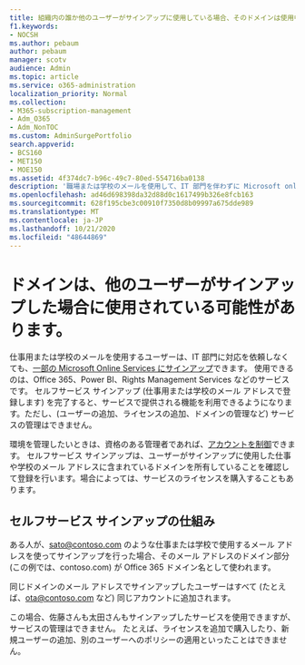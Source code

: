 ```yaml
---
title: 組織内の誰か他のユーザーがサインアップに使用している場合、そのドメインは使用中の可能性がある
f1.keywords:
- NOCSH
ms.author: pebaum
author: pebaum
manager: scotv
audience: Admin
ms.topic: article
ms.service: o365-administration
localization_priority: Normal
ms.collection:
- M365-subscription-management
- Adm_O365
- Adm_NonTOC
ms.custom: AdminSurgePortfolio
search.appverid:
- BCS160
- MET150
- MOE150
ms.assetid: 4f374dc7-b96c-49c7-80ed-554716ba0138
description: '職場または学校のメールを使用して、IT 部門を伴わずに Microsoft online services にサインアップする方法について説明します。 '
ms.openlocfilehash: ad46d698398da32d88d0c1617499b326e8fcb163
ms.sourcegitcommit: 628f195cbe3c00910f7350d8b09997a675dde989
ms.translationtype: MT
ms.contentlocale: ja-JP
ms.lasthandoff: 10/21/2020
ms.locfileid: "48644869"
---
```

# <a name="your-domain-may-be-in-use-if-someone-else-signed-up-with-it"></a>ドメインは、他のユーザーがサインアップした場合に使用されている可能性があります。

仕事用または学校のメールを使用するユーザーは、IT 部門に対応を依頼しなくても、[一部の Microsoft Online Services にサインアップ](self-service-sign-up.md)できます。 使用できるのは、Office 365、Power BI、Rights Management Services などのサービスです。 セルフサービス サインアップ (仕事用または学校のメール アドレスで登録します) を完了すると、サービスで提供される機能を利用できるようになります。ただし、(ユーザーの追加、ライセンスの追加、ドメインの管理など) サービスの管理はできません。 
  
環境を管理したいときは、資格のある管理者であれば、[アカウントを制御](become-the-admin.md)できます。 セルフサービス サインアップは、ユーザーがサインアップに使用した仕事や学校のメール アドレスに含まれているドメインを所有していることを確認して登録を行います。場合によっては、サービスのライセンスを購入することもあります。
  
## <a name="how-does-the-self-service-signup-work"></a>セルフサービス サインアップの仕組み

 ある人が、sato@contoso.com のような仕事または学校で使用するメール アドレスを使ってサインアップを行った場合、そのメール アドレスのドメイン部分 (この例では、contoso.com) が Office 365 ドメイン名として使われます。 
  
同じドメインのメール アドレスでサインアップしたユーザーはすべて (たとえば、ota@contoso.com など) 同じアカウントに追加されます。
  
この場合、佐藤さんも太田さんもサインアップしたサービスを使用できますが、サービスの管理はできません。 たとえば、ライセンスを追加で購入したり、新規ユーザーの追加、別のユーザーへのポリシーの適用といったことはできません。
  


